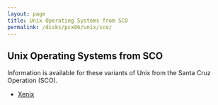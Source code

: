 ```yaml
---
layout: page
title: Unix Operating Systems from SCO
permalink: /disks/pcx86/unix/sco/
---
```


Unix Operating Systems from SCO
-------------------------------

Information is available for these variants of Unix from the Santa Cruz Operation (SCO).

* [Xenix](xenix/)
